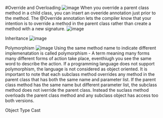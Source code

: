 #Override and Overloading 
![image](https://github.com/user-attachments/assets/fd2f756c-2f56-48ab-87a7-a4a2606a16db)
When you override a parent class method in a child class, you can insert an oveeride annotation just prior to the method. 
The @Override annotation lets the compiler know that your intention is to override a method in the parent class rather than create a method with a new signature.
![image](https://github.com/user-attachments/assets/6f0e114f-122b-4124-9170-79cb19b36bf5)

Inheritance
![image](https://github.com/user-attachments/assets/0c436f8e-1d73-449c-83e2-4b4ed32ffcc0)

Polymorphism
![image](https://github.com/user-attachments/assets/2af3ae15-6faf-46a2-870c-d2dea31c7be3)
Using the same method name to indicate different implemenatation is called polymorphism - A term meaning many forms
many different forms of action take place, eventhiugh you see the same word to describe the action.
If a programming language does not support polymorphism, the language is not considered as object oriented. 
It is important to note that each subclass method overrides any method in the parent class that has both the same name and parameter list.
If the parent class method has the same name but different parameter list, the subclass method does not iverride the parent class. Instead the suclass method overloads the parent class method and any subclass object has access too both versions.

Object Type Cast

